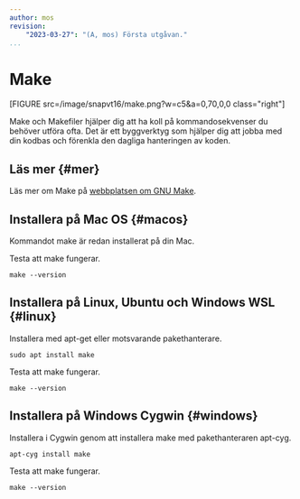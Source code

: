 ```yaml
---
author: mos
revision:
    "2023-03-27": "(A, mos) Första utgåvan."
...
```

Make
==================================

[FIGURE src=/image/snapvt16/make.png?w=c5&a=0,70,0,0 class="right"]

Make och Makefiler hjälper dig att ha koll på kommandosekvenser du behöver utföra ofta. Det är ett byggverktyg som hjälper dig att jobba med din kodbas och förenkla den dagliga hanteringen av koden.


Läs mer {#mer}
-------------------------------

Läs mer om Make på [webbplatsen om GNU Make](http://www.gnu.org/software/make/).



Installera på Mac OS {#macos}
-------------------------------

Kommandot make är redan installerat på din Mac. 

Testa att make fungerar.

```text
make --version
```



Installera på Linux, Ubuntu och Windows WSL {#linux}
-------------------------------

Installera med apt-get eller motsvarande pakethanterare.

```text
sudo apt install make
```

Testa att make fungerar.

```text
make --version
```



Installera på Windows Cygwin {#windows}
-------------------------------

Installera i Cygwin genom att installera make med pakethanteraren apt-cyg.

```text
apt-cyg install make
```

Testa att make fungerar.

```text
make --version
```
